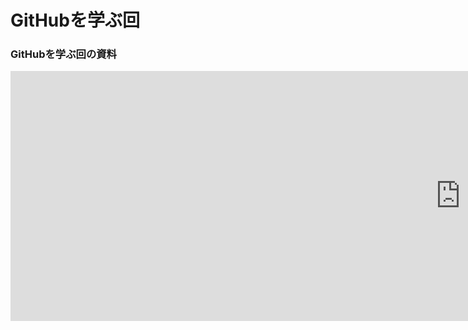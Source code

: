 # GitHubを学ぶ回

### GitHubを学ぶ回の資料

<iframe src="https://docs.google.com/presentation/d/e/2PACX-1vTOs1PLGDNJD_L4-wQo5BeEYnlmYmN390waEFbArnKvxYZ4sSNrCEV_AEX7ANe-XVl7t-RVepOz4fiV/embed?start=false&loop=false&delayms=3000" frameborder="0" width="1440" height="400" allowfullscreen="true" mozallowfullscreen="true" webkitallowfullscreen="true"></iframe>